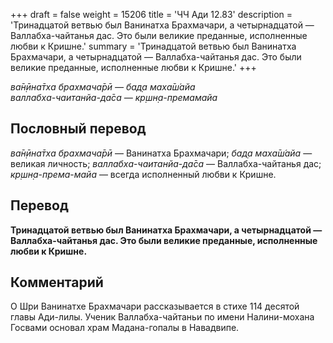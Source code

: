 +++
draft = false
weight = 15206
title = 'ЧЧ Ади 12.83'
description = 'Тринадцатой ветвью был Ванинатха Брахмачари, а четырнадцатой — Валлабха-чайтанья дас. Это были великие преданные, исполненные любви к Кришне.'
summary = 'Тринадцатой ветвью был Ванинатха Брахмачари, а четырнадцатой — Валлабха-чайтанья дас. Это были великие преданные, исполненные любви к Кришне.'
+++

_ва̄н̣ӣна̄тха брахмача̄рӣ — бад̣а маха̄ш́айа  
валлабха-чаитанйа-да̄са — кр̣шн̣а-премамайа_

## Пословный перевод

_ва̄н̣ӣна̄тха_ _брахмача̄рӣ_ — Ванинатха Брахмачари; _бад̣а_ _маха̄ш́айа_ — великая личность; _валлабха_\-_чаитанйа_\-_да̄са_ — Валлабха-чайтанья дас; _кр̣шн̣а_\-_према_\-_майа_ — всегда исполненный любви к Кришне.

## Перевод

**Тринадцатой ветвью был Ванинатха Брахмачари, а четырнадцатой — Валлабха-чайтанья дас. Это были великие преданные, исполненные любви к Кришне.**

## Комментарий

О Шри Ванинатхе Брахмачари рассказывается в стихе 114 десятой главы Ади-лилы. Ученик Валлабха-чайтаньи по имени Налини-мохана Госвами основал храм Мадана-гопалы в Навадвипе.
